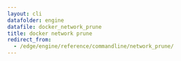```yaml
---
layout: cli
datafolder: engine
datafile: docker_network_prune
title: docker network prune
redirect_from:
  - /edge/engine/reference/commandline/network_prune/
---
```

